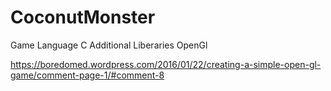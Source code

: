 # CoconutMonster

Game 
Language C
Additional Liberaries OpenGl

https://boredomed.wordpress.com/2016/01/22/creating-a-simple-open-gl-game/comment-page-1/#comment-8
